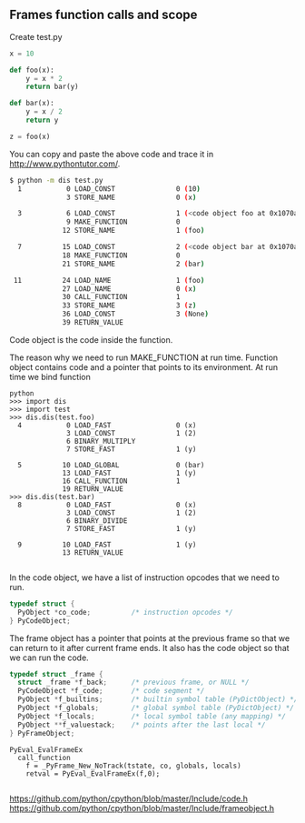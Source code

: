 ## Frames function calls and scope

Create test.py
```py
x = 10

def foo(x):
    y = x * 2
    return bar(y)

def bar(x):
    y = x / 2
    return y

z = foo(x)
```
You can copy and paste the above code and trace it in http://www.pythontutor.com/.

```bash
$ python -m dis test.py
  1           0 LOAD_CONST               0 (10)
              3 STORE_NAME               0 (x)

  3           6 LOAD_CONST               1 (<code object foo at 0x1070a2630, file "test.py", line 3>)
              9 MAKE_FUNCTION            0
             12 STORE_NAME               1 (foo)

  7          15 LOAD_CONST               2 (<code object bar at 0x1070a2430, file "test.py", line 7>)
             18 MAKE_FUNCTION            0
             21 STORE_NAME               2 (bar)

 11          24 LOAD_NAME                1 (foo)
             27 LOAD_NAME                0 (x)
             30 CALL_FUNCTION            1
             33 STORE_NAME               3 (z)
             36 LOAD_CONST               3 (None)
             39 RETURN_VALUE
```
Code object is the code inside the function. 


The reason why we need to run MAKE_FUNCTION at run time. Function object contains code and a pointer that points to its environment.
At run time we bind function

```py$
python
>>> import dis
>>> import test
>>> dis.dis(test.foo)
  4           0 LOAD_FAST                0 (x)
              3 LOAD_CONST               1 (2)
              6 BINARY_MULTIPLY
              7 STORE_FAST               1 (y)

  5          10 LOAD_GLOBAL              0 (bar)
             13 LOAD_FAST                1 (y)
             16 CALL_FUNCTION            1
             19 RETURN_VALUE
>>> dis.dis(test.bar)
  8           0 LOAD_FAST                0 (x)
              3 LOAD_CONST               1 (2)
              6 BINARY_DIVIDE
              7 STORE_FAST               1 (y)

  9          10 LOAD_FAST                1 (y)
             13 RETURN_VALUE


```

In the code object, we have a list of instruction opcodes that we need to run.
```c
typedef struct {
  PyObject *co_code;          /* instruction opcodes */
} PyCodeObject;
```

The frame object has a pointer that points at the previous frame so that we can return to it after current frame ends. It also has
the code object so that we can run the code.
```c
typedef struct _frame {
  struct _frame *f_back;      /* previous frame, or NULL */
  PyCodeObject *f_code;       /* code segment */
  PyObject *f_builtins;       /* builtin symbol table (PyDictObject) */
  PyObject *f_globals;        /* global symbol table (PyDictObject) */
  PyObject *f_locals;         /* local symbol table (any mapping) */
  PyObject **f_valuestack;    /* points after the last local */
} PyFrameObject;

```

```
PyEval_EvalFrameEx
  call_function
    f = _PyFrame_New_NoTrack(tstate, co, globals, locals)
    retval = PyEval_EvalFrameEx(f,0);
  
```


https://github.com/python/cpython/blob/master/Include/code.h
https://github.com/python/cpython/blob/master/Include/frameobject.h
